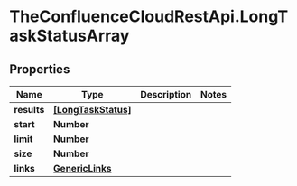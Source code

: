 # TheConfluenceCloudRestApi.LongTaskStatusArray

## Properties
Name | Type | Description | Notes
------------ | ------------- | ------------- | -------------
**results** | [**[LongTaskStatus]**](LongTaskStatus.md) |  | 
**start** | **Number** |  | 
**limit** | **Number** |  | 
**size** | **Number** |  | 
**links** | [**GenericLinks**](GenericLinks.md) |  | 
